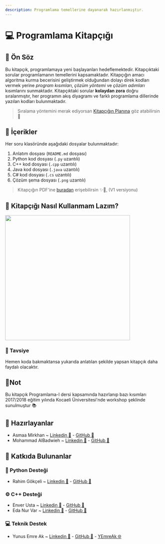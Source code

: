 ```yaml
---
description: Programlama temellerine dayanarak hazırlanmıştır.
---
```


# 💻 Programlama Kitapçığı

## 🎤 Ön Söz
Bu kitapçık, programlamaya yeni başlayanları hedeflemektedir. Kitapçıktaki sorular programlamanın temellerini kapsamaktadır. Kitapçığın amacı algoritma kurma becerisini geliştirmek olduğundan dolayı direk kodları vermek yerine _program kısımları_, _çözüm yöntemi_ ve _çözüm adımları_ kısımlarını sunmaktadır. Kitapçıktaki sorular **kolaydan zora** doğru sıralanmıştır, her programın akış diyagramı ve farklı programlama dillerinde yazılan kodları bulunmaktadır.

> Sıralama yöntemini merak ediyorsan [Kitapçığın Planına](./Plan.md) göz atabilirsin 👀 

## 📑 İçerikler
Her soru klasöründe aşağıdaki dosyalar bulunmaktadır:

1. Anlatım dosyası (`README.md` dosyası)
1. Python kod dosyası (`.py` uzantılı)
1. C++ kod dosyası (`.cpp` uzantılı)
1. Java kod dosyası (`.java` uzantılı)
1. C# kod dosyası (`.cs` uzantılı)
1. Çözüm şema dosyası (`.png` uzantılı)

> Kitapçığın PDF'ine [buradan](./res/Programlama-IKitapçığıV.1.pdf) erişebilirsin ✨🚩, (V1 versiyonu)

## 📍 Kitapçığı Nasıl Kullanmam Lazım?
<img src="./res/KullanmaAlgoritmasi.PNG" width="400"  />

### 🔖 Tavsiye
Hemen koda bakmaktansa yukarıda anlatılan şekilde yapsan kitapçık daha faydalı olacaktır.

## 🚩Not 
Bu kitapçık Programlama-I dersi kapsamında hazırlanıp bazı kısımları 2017/2018 eğitim yılında Kocaeli Üniversitesi'nde workshop şeklinde sunulmuştur 📚

## 🙌 Hazırlayanlar
- Asmaa Mirkhan ~ [Linkedin 🔗](https://www.linkedin.com/in/asmaamirkhan/) - [GitHub 🔗](https://github.com/asmaamirkhan)
- Mohammad AlBadwieh ~ [Linkedin 🔗](https://www.linkedin.com/in/mhdb96/) - [GitHub 🔗](https://github.com/mhdb96)

## 🤝 Katkıda Bulunanlar

### 🐍 Python Desteği
- Rahim Gökçeli ~ [Linkedin 🔗](https://www.linkedin.com/in/rahim-g%C3%B6k%C3%A7eli-6a32b0156/) - [GitHub 🔗](https://github.com/RgSware)
 
### ⚙ C++ Desteği
- Enver Usta ~ [Linkedin 🔗](https://www.linkedin.com/in/enver-usta-a1698a159/) - [GitHub 🔗](https://github.com/capellac)
- Eda Nur Var ~ [Linkedin 🔗](https://www.linkedin.com/in/edanurvar/) - [GitHub 🔗](https://github.com/enurv)

### 💻 Teknik Destek
- Yunus Emre Ak ~ [Linkedin 🔗](https://www.linkedin.com/in/yemreak/) - [GitHub 🔗](https://github.com/yedhrab) - [YEmreAk 🌐](https://www.yemreak.com/)
